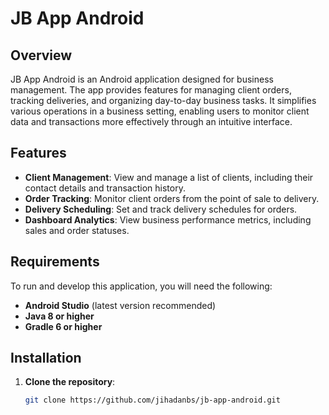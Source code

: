 # JB App Android

## Overview
JB App Android is an Android application designed for business management. The app provides features for managing client orders, tracking deliveries, and organizing day-to-day business tasks. It simplifies various operations in a business setting, enabling users to monitor client data and transactions more effectively through an intuitive interface.

## Features
- **Client Management**: View and manage a list of clients, including their contact details and transaction history.
- **Order Tracking**: Monitor client orders from the point of sale to delivery.
- **Delivery Scheduling**: Set and track delivery schedules for orders.
- **Dashboard Analytics**: View business performance metrics, including sales and order statuses.

## Requirements
To run and develop this application, you will need the following:
- **Android Studio** (latest version recommended)
- **Java 8 or higher**
- **Gradle 6 or higher**

## Installation

1. **Clone the repository**:
   ```bash
   git clone https://github.com/jihadanbs/jb-app-android.git

